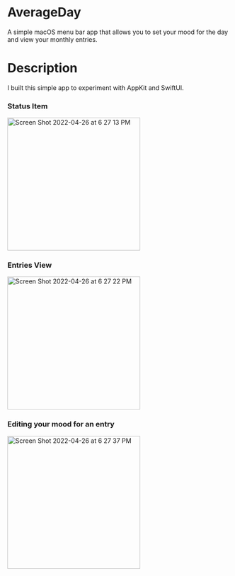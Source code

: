 # AverageDay
A simple macOS menu bar app that allows you to set your mood for the day and view your monthly entries.

# Description
I built this simple app to experiment with AppKit and SwiftUI.

### Status Item
<img width="300" alt="Screen Shot 2022-04-26 at 6 27 13 PM" src="https://user-images.githubusercontent.com/8634165/165420048-65de3a3c-08b7-4f20-86cd-b8b56b90cf89.png">

### Entries View
<img width="300" alt="Screen Shot 2022-04-26 at 6 27 22 PM" src="https://user-images.githubusercontent.com/8634165/165420046-a7738125-954a-474f-8794-7a15bf924f25.png">

### Editing your mood for an entry
<img width="300" alt="Screen Shot 2022-04-26 at 6 27 37 PM" src="https://user-images.githubusercontent.com/8634165/165420037-a44f06bf-3cbb-44ba-a7f1-0e3002473c83.png">

